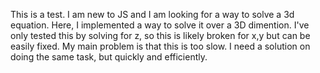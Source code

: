 This is a test. I am new to JS and I am looking for a way to solve a 3d equation.
Here, I implemented a way to solve it over a 3D dimention. 
I've only tested this by solving for z, so this is likely broken for x,y but can be easily fixed.
My main problem is that this is too slow. I need a solution on doing the same task, but quickly and efficiently. 
